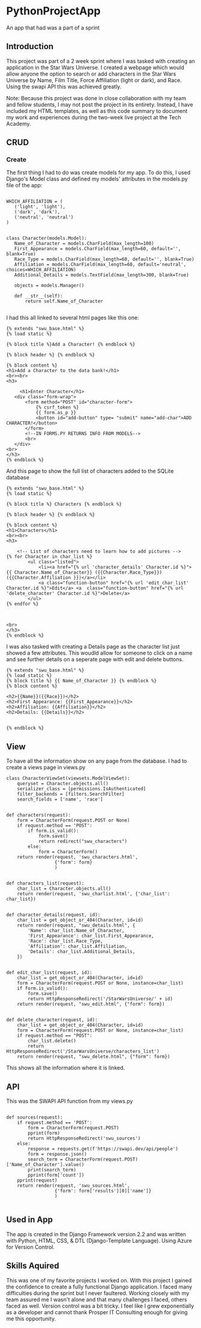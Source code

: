 # PythonProjectApp
 An app that had was a part of a sprint
 
 ## Introduction
 This project was part of a 2 week sprint where I was tasked with creating an application in the Star Wars Universe. I created a webpage which would allow anyone the option to search or add characters in the Star Wars Universe by Name, Film Title, Force Affiliation (light or dark), and Race. Using the swapi API this was achieved greatly.
 
 Note: Because this project was done in close collaboration with my team and fellow students, I may not post the project in its entirety. Instead, I have included my HTML templates, as well as this code summary to document my work and experiences during the two-week live project at the Tech Academy.
 
 
 ## CRUD
 ### Create
 The first thing I had to do was create models for my app. To do this, I used Django's Model class and defined my models' attributes in the models.py file of the app:
 
 ```
 
WHICH_AFFILIATION = (
    ('light', 'light'),
    ('dark', 'dark'),
    ('neutral', 'neutral')
)


class Character(models.Model):
    Name_of_Character = models.CharField(max_length=100)
    First_Appearance = models.CharField(max_length=60, default='', blank=True)
    Race_Type = models.CharField(max_length=60, default='', blank=True)
    Affiliation = models.CharField(max_length=60, default='neutral', choices=WHICH_AFFILIATION)
    Additional_Details = models.TextField(max_length=300, blank=True)

    objects = models.Manager()

    def __str__(self):
        return self.Name_of_Character
        
 ```
 
 I had this all linked to several html pages like this one:
 
 ```
 {% extends "swu_base.html" %}
{% load static %}

{% block title %}Add a Character! {% endblock %}

{% block header %} {% endblock %}

{% block content %}
<h1>Add a Character to the data bank!</h1>
<br><br>
<h3>

      <h1>Enter Character</h1>
    <div class="form-wrap">
        <form method="POST" id="character-form">
            {% csrf_token %}
            {{ form.as_p }}
            <button id="add-button" type= "submit" name="add-char">ADD CHARACTER!</button>
        </form>
        <!--IN FORMS.PY RETURNS INFO FROM MODELS-->
        <br>
    </div>
<br>
</h3>
{% endblock %}
```
And this page to show the full list of characters added to the SQLite database

```
{% extends "swu_base.html" %}
{% load static %}

{% block title %} Characters {% endblock %}

{% block header %} {% endblock %}

{% block content %}
<h1>Characters</h1>
<br><br>
<h3>

    <!-- List of characters need to learn how to add pictures -->
{% for Character in char_list %}
        <ul class="listed">
            <li><a href="{% url 'character_details' Character.id %}">{{ Character.Name_of_Character}} ({{Character.Race_Type}}) ({{Character.Affiliation }})</a></li>
            <a class="function-button" href="{% url 'edit_char_list' Character.id %}">Edit</a> <a  class="function-button" href="{% url 'delete_character' Character.id %}">Delete</a>
        </ul>
{% endfor %}



<br>
</h3>
{% endblock %}
```
I was also tasked with creating a Details page as the character list just showed a few attributes. This woudld allow for someone to click on a name and see further details on a seperate page with edit and delete buttons.

```
{% extends "swu_base.html" %}
{% load static %}
{% block title %} {{ Name_of_Character }} {% endblock %}
{% block content %}

<h2>{{Name}}({{Race}})</h2>
<h2>First Appearance: {{First_Appearance}}</h2>
<h2>Affiliation: {{Affiliation}}</h2>
<h2>Details: {{Details}}</h2>


{% endblock %}
```

## View
To have all the information show on any page from the database. I had to create a views page in views.py 

```
class CharacterViewSet(viewsets.ModelViewSet):
    queryset = Character.objects.all()
    serializer_class = [permissions.IsAuthenticated]
    filter_backends = [filters.SearchFilter]
    search_fields = ['name', 'race']


def characters(request):
    form = CharacterForm(request.POST or None)
    if request.method == 'POST':
        if form.is_valid():
            form.save()
            return redirect("swu_characters")
        else:
            form = CharacterForm()
    return render(request, 'swu_characters.html',
                  {'form': form}
                  )


def characters_list(request):
    char_list = Character.objects.all()
    return render(request, 'swu_charlist.html', {'char_list': char_list})


def character_details(request, id):
    char_list = get_object_or_404(Character, id=id)
    return render(request, "swu_details.html", {
        'Name': char_list.Name_of_Character,
        'First_Appearance': char_list.First_Appearance,
        'Race': char_list.Race_Type,
        'Affiliation': char_list.Affiliation,
        'Details': char_list.Additional_Details,
    })


def edit_char_list(request, id):
    char_list = get_object_or_404(Character, id=id)
    form = CharacterForm(request.POST or None, instance=char_list)
    if form.is_valid():
        form.save()
        return HttpResponseRedirect('/StarWarsUniverse/' + id)
    return render(request, "swu_edit.html", {"form": form})


def delete_character(request, id):
    char_list = get_object_or_404(Character, id=id)
    form = CharacterForm(request.POST or None, instance=char_list)
    if request.method == "POST":
        char_list.delete()
        return HttpResponseRedirect('/StarWarsUniverse/characters_list')
    return render(request, "swu_delete.html", {"form": form})
```
This shows all the information where it is linked.

## API
This was the SWAPI API function from my views.py
```

def sources(request):
    if request.method == 'POST':
        form = CharacterForm(request.POST)
        pprint(form)
        return HttpResponseRedirect('swu_sources')
    else:
        response = requests.get(f'https://swapi.dev/api/people')
        form = response.json()
        search_term = CharacterForm(request.POST)['Name_of_Character'].value()
        print(search_term)
        pprint(form['count'])
    pprint(request)
    return render(request, 'swu_sources.html',
                  {'form': form['results'][0]['name']}
                  )
                  
```

## Used in App
The app is created in the Django Framework version 2.2 and was written with Python, HTML, CSS, & DTL (Django-Template Language). Using Azure for Version Control.

## Skills Aquired
This was one of my favorite projects I worked on. With this project I gained the confidence to create a fully functional Django application. I faced many difficulties during the sprint but I never faultered. Working closely with my team assured me I wasn't alone and that many challenges I faced, others faced as well. Version control was a bit tricky. I feel like I grew exponentially as a developer and cannot thank Prosper IT Consulting enough for giving me this opportunity.
